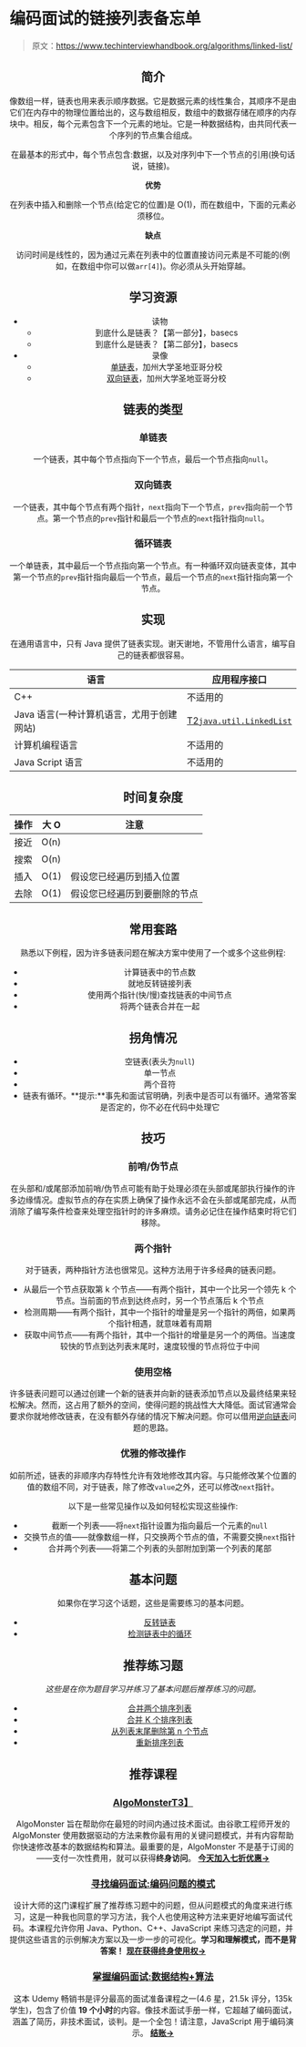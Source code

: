 # 编码面试的链接列表备忘单

> 原文：<https://www.techinterviewhandbook.org/algorithms/linked-list/>

<header>

## 简介[](#introduction "Direct link to heading")

像数组一样，链表也用来表示顺序数据。它是数据元素的线性集合，其顺序不是由它们在内存中的物理位置给出的，这与数组相反，数组中的数据存储在顺序的内存块中。相反，每个元素包含下一个元素的地址。它是一种数据结构，由共同代表一个序列的节点集合组成。

在最基本的形式中，每个节点包含:数据，以及对序列中下一个节点的引用(换句话说，链接)。

**优势**

在列表中插入和删除一个节点(给定它的位置)是 O(1)，而在数组中，下面的元素必须移位。

**缺点**

访问时间是线性的，因为通过元素在列表中的位置直接访问元素是不可能的(例如，在数组中你可以做`arr[4]`)。你必须从头开始穿越。

## 学习资源[](#learning-resources "Direct link to heading")

*   读物
    *   到底什么是链表？【第一部分】，basecs
    *   到底什么是链表？【第二部分】，basecs
*   录像
    *   [单链表](https://www.coursera.org/lecture/data-structures/singly-linked-lists-kHhgK)，加州大学圣地亚哥分校
    *   [双向链表](https://www.coursera.org/lecture/data-structures/doubly-linked-lists-jpGKD)，加州大学圣地亚哥分校

## 链表的类型[](#types-of-linked-lists "Direct link to heading")

### 单链表[](#singly-linked-list "Direct link to heading")

一个链表，其中每个节点指向下一个节点，最后一个节点指向`null`。

### 双向链表[](#doubly-linked-list "Direct link to heading")

一个链表，其中每个节点有两个指针，`next`指向下一个节点，`prev`指向前一个节点。第一个节点的`prev`指针和最后一个节点的`next`指针指向`null`。

### 循环链表[](#circular-linked-list "Direct link to heading")

一个单链表，其中最后一个节点指向第一个节点。有一种循环双向链表变体，其中第一个节点的`prev`指针指向最后一个节点，最后一个节点的`next`指针指向第一个节点。

## 实现[](#implementations "Direct link to heading")

在通用语言中，只有 Java 提供了链表实现。谢天谢地，不管用什么语言，编写自己的链表都很容易。

| 语言 | 应用程序接口 |
| --- | --- |
| C++ | 不适用的 |
| Java 语言(一种计算机语言，尤用于创建网站) | [T2`java.util.LinkedList`](https://docs.oracle.com/javase/10/docs/api/java/util/LinkedList.html) |
| 计算机编程语言 | 不适用的 |
| Java Script 语言 | 不适用的 |

## 时间复杂度[](#time-complexity "Direct link to heading")

| 操作 | 大 O | 注意 |
| --- | --- | --- |
| 接近 | O(n) |  |
| 搜索 | O(n) |  |
| 插入 | O(1) | 假设您已经遍历到插入位置 |
| 去除 | O(1) | 假设您已经遍历到要删除的节点 |

## 常用套路[](#common-routines "Direct link to heading")

熟悉以下例程，因为许多链表问题在解决方案中使用了一个或多个这些例程:

*   计算链表中的节点数
*   就地反转链接列表
*   使用两个指针(快/慢)查找链表的中间节点
*   将两个链表合并在一起

## 拐角情况[](#corner-cases "Direct link to heading")

*   空链表(表头为`null`)
*   单一节点
*   两个音符
*   链表有循环。**提示:**事先和面试官明确，列表中是否可以有循环。通常答案是否定的，你不必在代码中处理它

## 技巧[](#techniques "Direct link to heading")

### 前哨/伪节点[](#sentineldummy-nodes "Direct link to heading")

在头部和/或尾部添加前哨/伪节点可能有助于处理必须在头部或尾部执行操作的许多边缘情况。虚拟节点的存在实质上确保了操作永远不会在头部或尾部完成，从而消除了编写条件检查来处理空指针时的许多麻烦。请务必记住在操作结束时将它们移除。

### 两个指针[](#two-pointers "Direct link to heading")

对于链表，两种指针方法也很常见。这种方法用于许多经典的链表问题。

*   从最后一个节点获取第 k 个节点——有两个指针，其中一个比另一个领先 k 个节点。当前面的节点到达终点时，另一个节点落后 k 个节点
*   检测周期——有两个指针，其中一个指针的增量是另一个指针的两倍，如果两个指针相遇，就意味着有周期
*   获取中间节点——有两个指针，其中一个指针的增量是另一个的两倍。当速度较快的节点到达列表末尾时，速度较慢的节点将位于中间

### 使用空格[](#using-space "Direct link to heading")

许多链表问题可以通过创建一个新的链表并向新的链表添加节点以及最终结果来轻松解决。然而，这占用了额外的空间，使得问题的挑战性大大降低。面试官通常会要求你就地修改链表，在没有额外存储的情况下解决问题。你可以借用[逆向链表](https://leetcode.com/problems/reverse-linked-list/)问题的思路。

### 优雅的修改操作[](#elegant-modification-operations "Direct link to heading")

如前所述，链表的非顺序内存特性允许有效地修改其内容。与只能修改某个位置的值的数组不同，对于链表，除了修改`value`之外，还可以修改`next`指针。

以下是一些常见操作以及如何轻松实现这些操作:

*   截断一个列表——将`next`指针设置为指向最后一个元素的`null`
*   交换节点的值——就像数组一样，只交换两个节点的值，不需要交换`next`指针
*   合并两个列表——将第二个列表的头部附加到第一个列表的尾部

## 基本问题[](#essential-questions "Direct link to heading")

如果你在学习这个话题，这些是需要练习的基本问题。

*   [反转链表](https://leetcode.com/problems/reverse-linked-list/)
*   [检测链表中的循环](https://leetcode.com/problems/linked-list-cycle/)

## 推荐练习题[](#recommended-practice-questions "Direct link to heading")

*这些是在你为题目学习并练习了基本问题后推荐练习的问题。*

*   [合并两个排序列表](https://leetcode.com/problems/merge-two-sorted-lists/)
*   [合并 K 个排序列表](https://leetcode.com/problems/merge-k-sorted-lists/)
*   [从列表末尾删除第 n 个节点](https://leetcode.com/problems/remove-nth-node-from-end-of-list/)
*   [重新排序列表](https://leetcode.com/problems/reorder-list/)

## 推荐课程[](#recommended-courses "Direct link to heading")

### [AlgoMonster](https://shareasale.com/r.cfm?b=1873647&u=3114753&m=114505&urllink=&afftrack=)[T3】](#algomonster "Direct link to heading")

AlgoMonster 旨在帮助你在最短的时间内通过技术面试。由谷歌工程师开发的 AlgoMonster 使用数据驱动的方法来教你最有用的关键问题模式，并有内容帮助你快速修改基本的数据结构和算法。最重要的是，AlgoMonster 不是基于订阅的——支付一次性费用，就可以获得**终身访问**。 [**今天加入七折优惠→**](https://shareasale.com/r.cfm?b=1873647&u=3114753&m=114505&urllink=&afftrack=)

### [寻找编码面试:编码问题的模式](https://designgurus.org/link/kJSIoU?url=https%3A%2F%2Fdesigngurus.org%2Fcourse%3Fcourseid%3Dgrokking-the-coding-interview)[](#grokking-the-coding-interview-patterns-for-coding-questions "Direct link to heading")

设计大师的这门课程扩展了推荐练习题中的问题，但从问题模式的角度来进行练习，这是一种我也同意的学习方法，我个人也使用这种方法来更好地编写面试代码。本课程允许你用 Java、Python、C++、JavaScript 来练习选定的问题，并提供这些语言的示例解决方案以及一步一步的可视化。**学习和理解模式，而不是背答案！** [**现在获得终身使用权→**](https://designgurus.org/link/kJSIoU?url=https%3A%2F%2Fdesigngurus.org%2Fcourse%3Fcourseid%3Dgrokking-the-coding-interview)

### [掌握编码面试:数据结构+算法](https://fxo.co/DQpY)[](#master-the-coding-interview-data-structures--algorithms "Direct link to heading")

这本 Udemy 畅销书是评分最高的面试准备课程之一(4.6 星，21.5k 评分，135k 学生)，包含了价值 **19 个小时**的内容。像技术面试手册一样，它超越了编码面试，涵盖了简历，非技术面试，谈判。是一个全包！请注意，JavaScript 用于编码演示。 [**结账→**](https://fxo.co/DQpY)

</header>